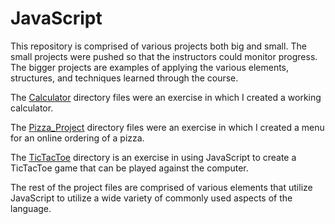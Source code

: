 # JavaScript

This repository is comprised of various projects both big and small. The small projects were pushed so that the instructors could monitor progress. The bigger projects  are examples of applying the various elements, structures, and techniques learned through the course. 

The [Calculator](https://github.com/gitmyprojects/JavaScript/tree/main/Calculator) directory files were an exercise in which I created a working calculator.

The [Pizza_Project](https://github.com/gitmyprojects/JavaScript/blob/main/Pizza_Project/Pizza.html) directory files were an exercise in which I created a menu for an online ordering of a pizza. 

The [TicTacToe](https://github.com/gitmyprojects/JavaScript/tree/main/TicTacToe) directory is an exercise in using JavaScript to create a TicTacToe game that can be played against the computer.  

The rest of the project files are comprised of various elements that utilize JavaScript to utilize a wide variety of commonly used aspects of the language.

